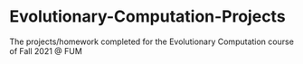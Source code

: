 # Evolutionary-Computation-Projects
The projects/homework completed for the Evolutionary Computation course of Fall 2021 @ FUM 
